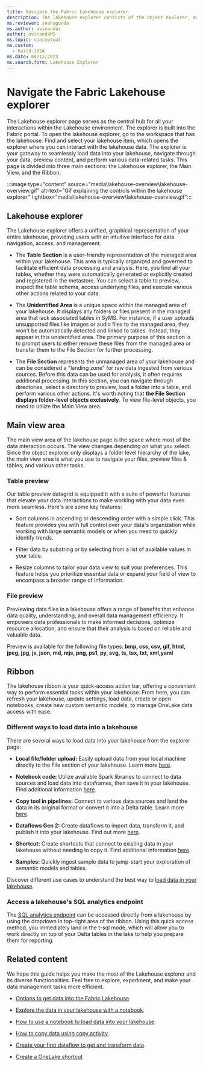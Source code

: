 ```yaml
---
title: Navigate the Fabric Lakehouse explorer
description: The lakehouse explorer consists of the object explorer, main view, and ribbon. Use it to load data into your lakehouse, and then browse and preview your data.
ms.reviewer: snehagunda
ms.author: avinandac
author: avinandaMS
ms.topic: conceptual
ms.custom:
  - build-2024
ms.date: 04/12/2023
ms.search.form: Lakehouse Explorer
---
```


# Navigate the Fabric Lakehouse explorer

The Lakehouse explorer page serves as the central hub for all your interactions within the Lakehouse environment. The explorer is built into the Fabric portal. To open the lakehouse explorer, go to the workspace that has the lakehouse. Find and select your lakehouse item, which opens the explorer where you can interact with the lakehouse data. The explorer is your gateway to seamlessly load data into your lakehouse, navigate through your data, preview content, and perform various data-related tasks. This page is divided into three main sections: the Lakehouse explorer, the Main View, and the Ribbon.

:::image type="content" source="media\lakehouse-overview\lakehouse-overview.gif" alt-text="Gif explaining the controls within the lakehouse explorer." lightbox="media\lakehouse-overview\lakehouse-overview.gif":::

## Lakehouse explorer

The Lakehouse explorer offers a unified, graphical representation of your entire lakehouse, providing users with an intuitive interface for data navigation, access, and management.

- The **Table Section** is a user-friendly representation of the managed area within your lakehouse. This area is typically organized and governed to facilitate efficient data processing and analysis. Here, you find all your tables, whether they were automatically generated or explicitly created and registered in the metastore. You can select a table to preview, inspect the table schema, access underlying files, and execute various other actions related to your data.

- The **Unidentified Area** is a unique space within the managed area of your lakehouse. It displays any folders or files present in the managed area that lack associated tables in SyMS. For instance, if a user uploads unsupported files like images or audio files to the managed area, they won't be automatically detected and linked to tables. Instead, they appear in this unidentified area. The primary purpose of this section is to prompt users to either remove these files from the managed area or transfer them to the File Section for further processing.

- The **File Section** represents the unmanaged area of your lakehouse and can be considered a "landing zone" for raw data ingested from various sources. Before this data can be used for analysis, it often requires additional processing. In this section, you can navigate through directories, select a directory to preview, load a folder into a table, and perform various other actions. It's worth noting that **the File Section displays folder-level objects exclusively**. To view file-level objects, you need to utilize the Main View area.

## Main view area

The main view area of the lakehouse page is the space where most of the data interaction occurs. The view changes depending on what you select. Since the object explorer only displays a folder level hierarchy of the lake, the main view area is what you use to navigate your files, preview files & tables, and various other tasks.

### Table preview

Our table preview datagrid is equipped it with a suite of powerful features that elevate your data interactions to make working with your data even more seamless. Here's are some key features:

- Sort columns in ascending or descending order with a simple click. This feature provides you with full control over your data's organization while working with large semantic models or when you need to quickly identify trends.

- Filter data by substring or by selecting from a list of available values in your table.

- Resize columns to tailor your data view to suit your preferences. This feature helps you prioritize essential data or expand your field of view to encompass a broader range of information.

### File preview

Previewing data files in a lakehouse offers a range of benefits that enhance data quality, understanding, and overall data management efficiency. It empowers data professionals to make informed decisions, optimize resource allocation, and ensure that their analysis is based on reliable and valuable data.

Preview is available for the following file types:
**bmp, css, csv, gif, html, jpeg, jpg, js, json, md, mjs, png, ps1, py, svg, ts, tsx, txt, xml,yaml**

## Ribbon

The lakehouse ribbon is your quick-access action bar, offering a convenient way to perform essential tasks within your lakehouse. From here, you can refresh your lakehouse, update settings, load data, create or open notebooks, create new custom semantic models, to manage OneLake data access with ease.

### Different ways to load data into a lakehouse

There are several ways to load data into your lakehouse from the explorer page:

- **Local file/folder upload:** Easily upload data from your local machine directly to the File section of your lakehouse. Learn more [here](lakehouse-notebook-load-data.md).

- **Notebook code:** Utilize available Spark libraries to connect to data sources and load data into dataframes, then save it in your lakehouse. Find additional information [here](lakehouse-notebook-load-data.md).

- **Copy tool in pipelines:** Connect to various data sources and land the data in its original format or convert it into a Delta table. Learn more [here](..\data-factory\copy-data-activity.md).

- **Dataflows Gen 2:** Create dataflows to import data, transform it, and publish it into your lakehouse. Find out more [here](../data-factory/create-first-dataflow-gen2.md).

- **Shortcut:** Create shortcuts that connect to existing data in your lakehouse without needing to copy it. Find additional information [here](lakehouse-shortcuts.md).

- **Samples:** Quickly ingest sample data to jump-start your exploration of semantic models and tables.

Discover different use cases to understand the best way to [load data in your lakehouse](load-data-lakehouse.md).

### Access a lakehouse's SQL analytics endpoint

The [SQL analytics endpoint](lakehouse-sql-analytics-endpoint.md) can be accessed directly from a lakehouse by using the dropdown in top-right area of the ribbon. Using this quick access method, you immediately land in the t-sql mode, which will allow you to work directly on top of your Delta tables in the lake to help you prepare them for reporting.

## Related content

We hope this guide helps you make the most of the Lakehouse explorer and its diverse functionalities. Feel free to explore, experiment, and make your data management tasks more efficient.

- [Options to get data into the Fabric Lakehouse](load-data-lakehouse.md).

- [Explore the data in your lakehouse with a notebook](lakehouse-notebook-explore.md).

- [How to use a notebook to load data into your lakehouse](lakehouse-notebook-load-data.md).

- [How to copy data using copy activity](..\data-factory\copy-data-activity.md).

- [Create your first dataflow to get and transform data](../data-factory/create-first-dataflow-gen2.md).

- [Create a OneLake shortcut](../real-time-intelligence/onelake-shortcuts.md?tab=onelake-shortcut)
